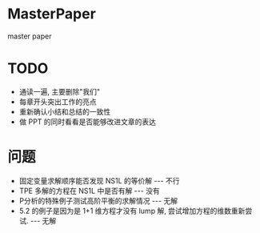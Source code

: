 # MasterPaper
master paper

# TODO
+ 通读一遍, 主要删除"我们"
+ 每章开头突出工作的亮点
+ 重新确认小结和总结的一致性
+ 做 PPT 的同时看看是否能够改进文章的表达

# 问题
+ 固定变量求解顺序能否发现 NS1L 的等价解 --- 不行
+ TPE 多解的方程在 NS1L 中是否有解 ---  没有
+ P分析的特殊例子测试高阶平衡的求解情况 --- 无解
+ 5.2 的例子是因为是 1+1 维方程才没有 lump 解, 尝试增加方程的维数重新尝试. --- 无解

